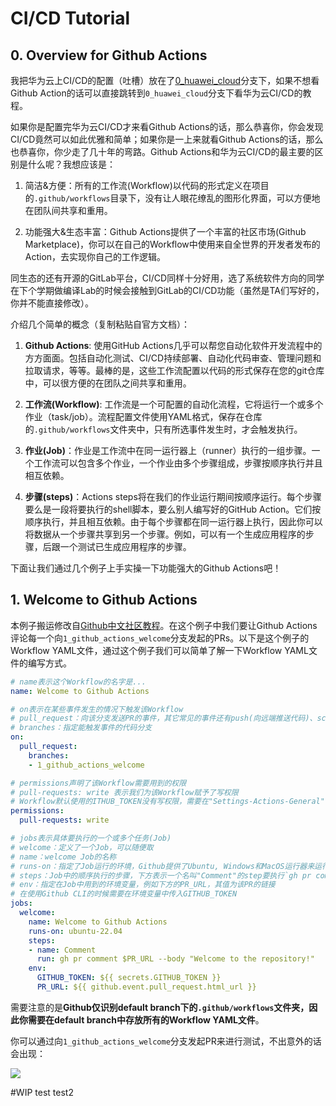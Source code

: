 # CI/CD Tutorial

## 0. Overview for Github Actions

我把华为云上CI/CD的配置（吐槽）放在了[0_huawei_cloud](https://github.com/Electronic-Waste/cicd_tutorial/tree/0_huawei_cloud)分支下，如果不想看Github Action的话可以直接跳转到`0_huawei_cloud`分支下看华为云CI/CD的教程。

如果你是配置完华为云CI/CD才来看Github Actions的话，那么恭喜你，你会发现CI/CD竟然可以如此优雅和简单；如果你是一上来就看Github Actions的话，那么也恭喜你，你少走了几十年的弯路。Github Actions和华为云CI/CD的最主要的区别是什么呢？我想应该是：

1. 简洁&方便：所有的工作流(Workflow)以代码的形式定义在项目的`.github/workflows`目录下，没有让人眼花缭乱的图形化界面，可以方便地在团队间共享和重用。

2. 功能强大&生态丰富：Github Actions提供了一个丰富的社区市场(Github Marketplace)，你可以在自己的Workflow中使用来自全世界的开发者发布的Action，去实现你自己的工作逻辑。

同生态的还有开源的GitLab平台，CI/CD同样十分好用，选了系统软件方向的同学在下个学期做编译Lab的时候会接触到GitLab的CI/CD功能（虽然是TA们写好的，你并不能直接修改）。

介绍几个简单的概念（复制粘贴自官方文档）：

1. **Github Actions**: 使用GitHub Actions几乎可以帮您自动化软件开发流程中的方方面面。包括自动化测试、CI/CD持续部署、自动化代码审查、管理问题和拉取请求，等等。最棒的是，这些工作流配置以代码的形式保存在您的git仓库中，可以很方便的在团队之间共享和重用。

2. **工作流(Workflow)**: 工作流是一个可配置的自动化流程，它将运行一个或多个作业（task/job）。流程配置文件使用YAML格式，保存在仓库的`.github/workflows`文件夹中，只有所选事件发生时，才会触发执行。

3. **作业(Job)**：作业是工作流中在同一运行器上（runner）执行的一组步骤。一个工作流可以包含多个作业，一个作业由多个步骤组成，步骤按顺序执行并且相互依赖。

4. **步骤(steps)**：Actions steps将在我们的作业运行期间按顺序运行。每个步骤要么是一段将要执行的shell脚本，要么别人编写好的GitHub Action。它们按顺序执行，并且相互依赖。由于每个步骤都在同一运行器上执行，因此你可以将数据从一个步骤共享到另一个步骤。例如，可以有一个生成应用程序的步骤，后跟一个测试已生成应用程序的步骤。

下面让我们通过几个例子上手实操一下功能强大的Github Actions吧！

## 1. Welcome to Github Actions

本例子搬运修改自[Github中文社区教程](https://www.github-zh.com/getting-started/hello-github-actions)。在这个例子中我们要让Github Actions评论每一个向`1_github_actions_welcome`分支发起的PRs。以下是这个例子的Workflow YAML文件，通过这个例子我们可以简单了解一下Workflow YAML文件的编写方式。

```YAML
# name表示这个Workflow的名字是...
name: Welcome to Github Actions 

# on表示在某些事件发生的情况下触发该Workflow
# pull_request：向该分支发送PR的事件，其它常见的事件还有push(向远端推送代码)、schedule(定时执行)
# branches：指定能触发事件的代码分支
on: 
  pull_request:
    branches:
    - 1_github_actions_welcome

# permissions声明了该Workflow需要用到的权限
# pull-requests: write 表示我们为该Workflow赋予了写权限
# Workflow默认使用的ITHUB_TOKEN没有写权限，需要在"Settings-Actions-General"中打开Workflow的write权限
permissions:
  pull-requests: write

# jobs表示具体要执行的一个或多个任务(Job)
# welcome：定义了一个Job，可以随便取
# name：welcome Job的名称
# runs-on：指定了Job运行的环境，Github提供了Ubuntu, Windows和MacOS运行器来运行Job
# steps：Job中的顺序执行的步骤，下方表示一个名叫"Comment"的step要执行`gh pr comment`命令
# env：指定在Job中用到的环境变量，例如下方的PR_URL，其值为该PR的链接
# 在使用Github CLI的时候需要在环境变量中传入GITHUB_TOKEN
jobs:
  welcome:
    name: Welcome to Github Actions
    runs-on: ubuntu-22.04
    steps:
    - name: Comment
      run: gh pr comment $PR_URL --body "Welcome to the repository!"
    env:
      GITHUB_TOKEN: ${{ secrets.GITHUB_TOKEN }}
      PR_URL: ${{ github.event.pull_request.html_url }}
```

需要注意的是**Github仅识别default branch下的`.github/workflows`文件夹，因此你需要在default branch中存放所有的Workflow YAML文件**。

你可以通过向`1_github_actions_welcome`分支发起PR来进行测试，不出意外的话会出现：

![](./img/welcome.png)

\#WIP
test
test2
